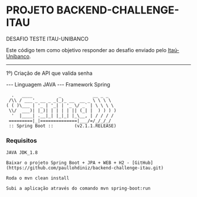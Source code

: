 # PROJETO BACKEND-CHALLENGE-ITAU

DESAFIO TESTE ITAU-UNIBANCO

Este código tem como objetivo responder ao desafio enviado pelo [Itaú-Unibanco](https://github.com/itidigital/backend-challenge).

--------------------------------------------------------------------------------------------------------------------------------

1º) Criação de API que valida senha

--- Linguagem JAVA
--- Framework Spring

```
  .   ____          _            __ _ _
 /\\ / ___'_ __ _ _(_)_ __  __ _ \ \ \ \
( ( )\___ | '_ | '_| | '_ \/ _` | \ \ \ \
 \\/  ___)| |_)| | | | | || (_| |  ) ) ) )
  '  |____| .__|_| |_|_| |_\__, | / / / /
 =========|_|==============|___/=/_/_/_/
 :: Spring Boot ::        (v2.1.1.RELEASE)

```
	
### Requisitos

```
JAVA JDK_1.8

Baixar o projeto Spring Boot + JPA + WEB + H2 - [GitHub](https://github.com/paullohdiniz/backend-challenge-itau.git)	

Roda o mvn clean install

Subi a aplicação através do comando mvn spring-boot:run

```
